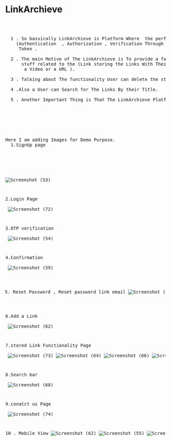 # LinkArchieve
<br/>
<br/> 
<pre>
  1 . So bassically LinkArchieve is Platform Where  the perfect authentication and authorization would be completed
    (Authentication  , Authorization , Verification Through OTP , mailSender  , Reset Password  , Reset Password Through
     Token .<br/>
  2 . The main Motive of The LinkArchieve is To provide a facility to user That user can store and manage their important
      stuff related to the (Link storing the Links With Their Description, Title , Tags , Link, type of The Link like is Weather 
       a Video or a URL ).<br/>
  3 . Talking about The functionality User can delete the stored Link  ,  can mark The Link as Star  ,  can mark The Link as a Viewed .<br/>
  4 .Also a User can Search for The Links By their Title.<br/>
  5 . Another Important Thing is That The LinkArchieve Platform is Fully a mobile Responsive.<br/>

<pre/>
<br/>
<br/>
Here I am adding Images for Demo Purpose. 
  1.SignUp page
  <br/>
  <br/>

![Screenshot (53)](https://github.com/ashvin232002/LinkArchieve/assets/120255875/bcf4f1ff-1e36-47d5-aa19-215b4f745e21)

 2.Login Page
  <br/>
  <br/>
  ![Screenshot (72)](https://github.com/ashvin232002/LinkArchieve/assets/120255875/104ea1eb-2e0b-4b23-8b72-76f0131be122)

3.OTP verification
  <br/>
  <br/>
  ![Screenshot (54)](https://github.com/ashvin232002/LinkArchieve/assets/120255875/b0f1ba93-bff8-4cba-80ae-08083930ea51)
  
4.Confirmation
  <br/>
  <br/>
  ![Screenshot (59)](https://github.com/ashvin232002/LinkArchieve/assets/120255875/e92f5d84-c611-4dab-b19f-6d7dc0b8b185)

5. Reset Password , Reset password link email
![Screenshot (57)](https://github.com/ashvin232002/LinkArchieve/assets/120255875/540c6b81-6f02-4ab3-866e-fccaab99d91b)
![Screenshot (58)](https://github.com/ashvin232002/LinkArchieve/assets/120255875/cd20c780-3fe7-49ce-8ead-6848f8fa2f2c)
![Screenshot (60)](https://github.com/ashvin232002/LinkArchieve/assets/120255875/6382d847-45af-4c63-ad75-b6d407efb848)
  
6.Add a Link
  <br/>
  <br/>
![Screenshot (62)](https://github.com/ashvin232002/LinkArchieve/assets/120255875/ad322a39-2aad-4033-96cb-2b7225d6dc39)

7.stored Link Functionality Page
  <br/>
  <br/>
  ![Screenshot (73)](https://github.com/ashvin232002/LinkArchieve/assets/120255875/f93cea66-5cb1-49dc-ae10-809f03ddb20a)
  ![Screenshot (64)](https://github.com/ashvin232002/LinkArchieve/assets/120255875/abee8552-fd7b-4a68-b2e0-37dd6dea9a7f)
  ![Screenshot (66)](https://github.com/ashvin232002/LinkArchieve/assets/120255875/ddbdc144-7de6-47cc-80f2-b3824cfbebae)
  ![Screenshot (65)](https://github.com/ashvin232002/LinkArchieve/assets/120255875/13fe01fb-d140-4301-b7f8-801305943619)

8.Search bar
  <br/>
  <br/>
  ![Screenshot (68)](https://github.com/ashvin232002/LinkArchieve/assets/120255875/4c9a1d4c-02e2-4851-af55-79ab66e23f17)

  9.conatct us Page
  <br/>
  <br/>
  ![Screenshot (74)](https://github.com/ashvin232002/LinkArchieve/assets/120255875/454fbfca-cea4-4152-abf1-7f6c98054d10)


  10 . Mobile View
  ![Screenshot (62)](https://github.com/ashvin232002/LinkArchieve/assets/120255875/f0fa3c84-4d12-44c6-9d2a-7b9d09c60b2d)
![Screenshot (55)](https://github.com/ashvin232002/LinkArchieve/assets/120255875/156b8144-f874-4972-b23a-3a5d39c8ee64)
![Screenshot (71)](https://github.com/ashvin232002/LinkArchieve/assets/120255875/fb96cc03-68d5-4600-b9e6-0d4a45b1e5db)
![Screenshot (75)](https://github.com/ashvin232002/LinkArchieve/assets/120255875/b0ca6022-f6dd-49e5-8be9-9d1c5813f169)
